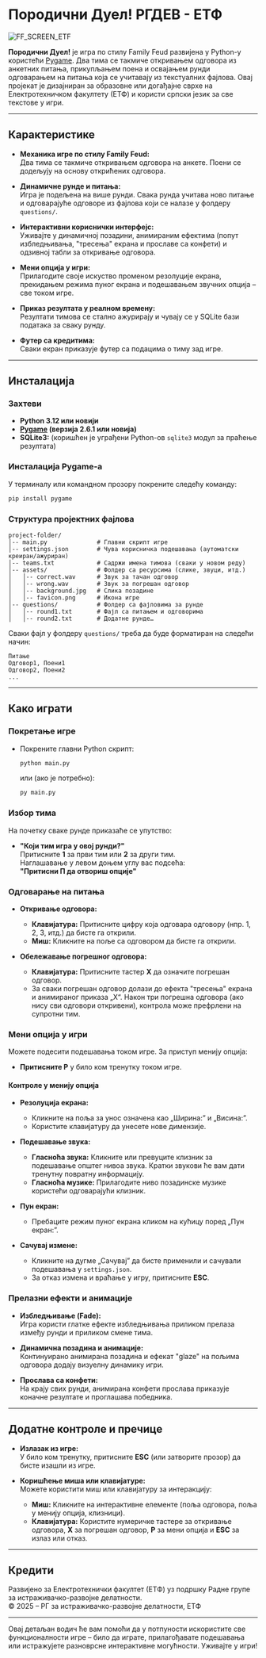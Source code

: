 # Породични Дуел! РГДЕВ - ЕТФ

![FF_SCREEN_ETF](https://i.imgur.com/0G5n7JX.png)

**Породични Дуел!** је игра по стилу Family Feud развијена у Python-у користећи [Pygame](https://www.pygame.org/). Два тима се такмиче откривањем одговора из анкетних питања, прикупљањем поена и освајањем рунди одговарањем на питања која се учитавају из текстуалних фајлова. Овај пројекат је дизајниран за образовне или догађајне сврхе на Електротехничком факултету (ЕТФ) и користи српски језик за све текстове у игри.

---

## Карактеристике

- **Механика игре по стилу Family Feud:**  
  Два тима се такмиче откривањем одговора на анкете. Поени се додељују на основу открићених одговора.

- **Динамичне рунде и питања:**  
  Игра је подељена на више рунди. Свака рунда учитава ново питање и одговарајуће одговоре из фајлова који се налазе у фолдеру `questions/`.

- **Интерактивни кориснички интерфејс:**  
  Уживајте у динамичној позадини, анимираним ефектима (попут избледњивања, "тресења" екрана и прославе са конфети) и одзивној табли за откривање одговора.

- **Мени опција у игри:**  
  Прилагодите своје искуство променом резолуције екрана, прекидањем режима пуног екрана и подешавањем звучних опција – све током игре.

- **Приказ резултата у реалном времену:**  
  Резултати тимова се стално ажурирају и чувају се у SQLite бази података за сваку рунду.

- **Футер са кредитима:**  
  Сваки екран приказује футер са подацима о тиму зад игре.

---

## Инсталација

### Захтеви

- **Python 3.12 или новији**
- **[Pygame](https://www.pygame.org/) (верзија 2.6.1 или новија)**
- **SQLite3:** (коришћен је уграђени Python-ов `sqlite3` модул за праћење резултата)

### Инсталација Pygame-а

У терминалу или командном прозору покрените следећу команду:

```bash
pip install pygame
```

### Структура пројектних фајлова

```plaintext
project-folder/
│-- main.py              # Главни скрипт игре
│-- settings.json        # Чува корисничка подешавања (аутоматски креиран/ажуриран)
│-- teams.txt            # Садржи имена тимова (сваки у новом реду)
│-- assets/              # Фолдер са ресурсима (слике, звуци, итд.)
│   │-- correct.wav      # Звук за тачан одговор
│   │-- wrong.wav        # Звук за погрешан одговор
│   │-- background.jpg   # Слика позадине
│   │-- favicon.png      # Икона игре
│-- questions/           # Фолдер са фајловима за рунде
│   │-- round1.txt       # Фајл са питањем и одговорима
│   │-- round2.txt       # Додатне рунде…
```

Сваки фајл у фолдеру `questions/` треба да буде форматиран на следећи начин:

```plaintext
Питање
Одговор1, Поени1
Одговор2, Поени2
...
```

---

## Како играти

### Покретање игре

- Покрените главни Python скрипт:
  ```bash
  python main.py
  ```
  или (ако је потребно):
  ```bash
  py main.py
  ```

### Избор тима

На почетку сваке рунде приказаће се упутство:
- **"Који тим игра у овој рунди?"**  
  Притисните **1** за први тим или **2** за други тим.  
  Наглашавање у левом доњем углу вас подсећа:  
  **"Притисни П да отвориш опције"**

### Одговарање на питања

- **Откривање одговора:**
  - **Клавијатура:** Притисните цифру која одговара одговору (нпр. 1, 2, 3, итд.) да бисте га открили.
  - **Миш:** Кликните на поље са одговором да бисте га открили.

- **Обележавање погрешног одговора:**
  - **Клавијатура:** Притисните тастер **X** да означите погрешан одговор.
  - За сваки погрешан одговор долази до ефекта "тресења" екрана и анимираног приказа „X“. Након три погрешна одговора (ако нису сви одговори откривени), контрола може префрлени на супротни тим.

### Мени опција у игри

Можете подесити подешавања током игре. За приступ менију опција:

- **Притисните P** у било ком тренутку током игре.

#### Контроле у менију опција

- **Резолуција екрана:**
  - Кликните на поља за унос означена као „Ширина:” и „Висина:”.
  - Користите клавијатуру да унесете нове димензије.
  
- **Подешавање звука:**
  - **Гласноћа звука:** Кликните или превуците клизник за подешавање општег нивоа звука. Кратки звукови ће вам дати тренутну повратну информацију.
  - **Гласноћа музике:** Прилагодите ниво позадинске музике користећи одговарајући клизник.
  
- **Пун екран:**
  - Пребаците режим пуног екрана кликом на кућицу поред „Пун екран:”.
  
- **Сачувај измене:**
  - Кликните на дугме „Сачувај” да бисте применили и сачували подешавања у `settings.json`.
  - За отказ измена и враћање у игру, притисните **ESC**.

### Прелазни ефекти и анимације

- **Избледњивање (Fade):**  
  Игра користи глатке ефекте избледњивања приликом прелаза између рунди и приликом смене тима.
  
- **Динамична позадина и анимације:**  
  Континуирано анимирана позадина и ефекат "glaze" на пољима одговора додају визуелну динамику игри.

- **Прослава са конфети:**  
  На крају свих рунди, анимирана конфети прослава приказује коначне резултате и проглашава победника.

---

## Додатне контроле и пречице

- **Излазак из игре:**  
  У било ком тренутку, притисните **ESC** (или затворите прозор) да бисте изашли из игре.

- **Коришћење миша или клавијатуре:**  
  Можете користити миш или клавијатуру за интеракцију:
  - **Миш:** Кликните на интерактивне елементе (поља одговора, поља у менију опција, клизници).
  - **Клавијатура:** Користите нумеричке тастере за откривање одговора, **X** за погрешан одговор, **P** за мени опција и **ESC** за излаз или отказ.

---

## Кредити

Развијено за Електротехнички факултет (ЕТФ) уз подршку Радне групе за истраживачко-развојне делатности.  
© 2025 – РГ за истраживачко-развојне делатности, ЕТФ

---

Овај детаљан водич ће вам помоћи да у потпуности искористите све функционалности игре – било да играте, прилагођавате подешавања или истражујете разноврсне интерактивне могућности. Уживајте у игри!

